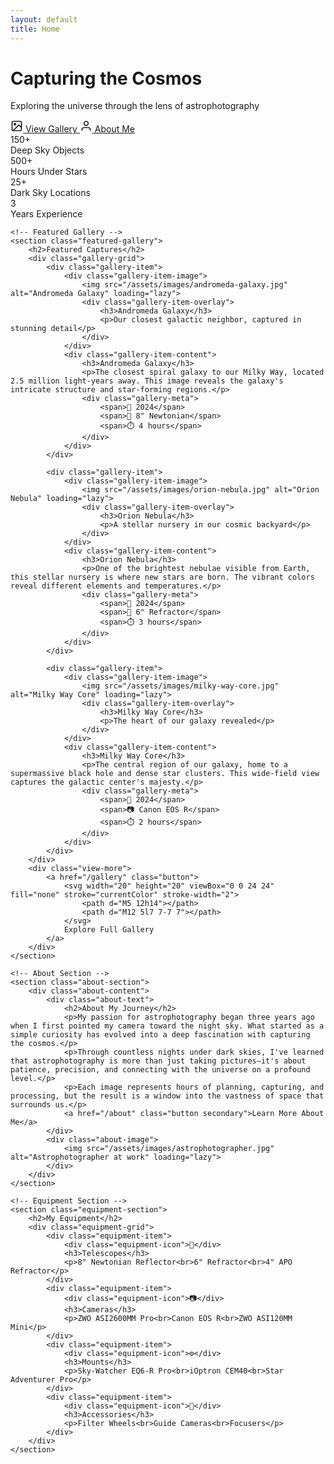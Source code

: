 ```yaml
---
layout: default
title: Home
---
```


<div class="hero-section">
    <div class="container">
        <h1 class="fade-in-up">Capturing the Cosmos</h1>
        <p class="subtitle fade-in-up">Exploring the universe through the lens of astrophotography</p>
        <div class="hero-cta fade-in-up">
            <a href="/gallery" class="button">
                <svg width="20" height="20" viewBox="0 0 24 24" fill="none" stroke="currentColor" stroke-width="2">
                    <rect x="3" y="3" width="18" height="18" rx="2" ry="2"></rect>
                    <circle cx="8.5" cy="8.5" r="1.5"></circle>
                    <polyline points="21,15 16,10 5,21"></polyline>
                </svg>
                View Gallery
            </a>
            <a href="/about" class="button secondary">
                <svg width="20" height="20" viewBox="0 0 24 24" fill="none" stroke="currentColor" stroke-width="2">
                    <path d="M20 21v-2a4 4 0 0 0-4-4H8a4 4 0 0 0-4 4v2"></path>
                    <circle cx="12" cy="7" r="4"></circle>
                </svg>
                About Me
            </a>
        </div>
    </div>
</div>

<div class="container">
    <!-- Stats Section -->
    <section class="stats-section">
        <div class="stats-grid">
            <div class="stat-item">
                <div class="stat-value">150+</div>
                <div class="stat-label">Deep Sky Objects</div>
            </div>
            <div class="stat-item">
                <div class="stat-value">500+</div>
                <div class="stat-label">Hours Under Stars</div>
            </div>
            <div class="stat-item">
                <div class="stat-value">25+</div>
                <div class="stat-label">Dark Sky Locations</div>
            </div>
            <div class="stat-item">
                <div class="stat-value">3</div>
                <div class="stat-label">Years Experience</div>
            </div>
        </div>
    </section>

    <!-- Featured Gallery -->
    <section class="featured-gallery">
        <h2>Featured Captures</h2>
        <div class="gallery-grid">
            <div class="gallery-item">
                <div class="gallery-item-image">
                    <img src="/assets/images/andromeda-galaxy.jpg" alt="Andromeda Galaxy" loading="lazy">
                    <div class="gallery-item-overlay">
                        <h3>Andromeda Galaxy</h3>
                        <p>Our closest galactic neighbor, captured in stunning detail</p>
                    </div>
                </div>
                <div class="gallery-item-content">
                    <h3>Andromeda Galaxy</h3>
                    <p>The closest spiral galaxy to our Milky Way, located 2.5 million light-years away. This image reveals the galaxy's intricate structure and star-forming regions.</p>
                    <div class="gallery-meta">
                        <span>📅 2024</span>
                        <span>🔭 8" Newtonian</span>
                        <span>⏱️ 4 hours</span>
                    </div>
                </div>
            </div>

            <div class="gallery-item">
                <div class="gallery-item-image">
                    <img src="/assets/images/orion-nebula.jpg" alt="Orion Nebula" loading="lazy">
                    <div class="gallery-item-overlay">
                        <h3>Orion Nebula</h3>
                        <p>A stellar nursery in our cosmic backyard</p>
                    </div>
                </div>
                <div class="gallery-item-content">
                    <h3>Orion Nebula</h3>
                    <p>One of the brightest nebulae visible from Earth, this stellar nursery is where new stars are born. The vibrant colors reveal different elements and temperatures.</p>
                    <div class="gallery-meta">
                        <span>📅 2024</span>
                        <span>🔭 6" Refractor</span>
                        <span>⏱️ 3 hours</span>
                    </div>
                </div>
            </div>

            <div class="gallery-item">
                <div class="gallery-item-image">
                    <img src="/assets/images/milky-way-core.jpg" alt="Milky Way Core" loading="lazy">
                    <div class="gallery-item-overlay">
                        <h3>Milky Way Core</h3>
                        <p>The heart of our galaxy revealed</p>
                    </div>
                </div>
                <div class="gallery-item-content">
                    <h3>Milky Way Core</h3>
                    <p>The central region of our galaxy, home to a supermassive black hole and dense star clusters. This wide-field view captures the galactic center's majesty.</p>
                    <div class="gallery-meta">
                        <span>📅 2024</span>
                        <span>📷 Canon EOS R</span>
                        <span>⏱️ 2 hours</span>
                    </div>
                </div>
            </div>
        </div>
        <div class="view-more">
            <a href="/gallery" class="button">
                <svg width="20" height="20" viewBox="0 0 24 24" fill="none" stroke="currentColor" stroke-width="2">
                    <path d="M5 12h14"></path>
                    <path d="M12 5l7 7-7 7"></path>
                </svg>
                Explore Full Gallery
            </a>
        </div>
    </section>

    <!-- About Section -->
    <section class="about-section">
        <div class="about-content">
            <div class="about-text">
                <h2>About My Journey</h2>
                <p>My passion for astrophotography began three years ago when I first pointed my camera toward the night sky. What started as a simple curiosity has evolved into a deep fascination with capturing the cosmos.</p>
                <p>Through countless nights under dark skies, I've learned that astrophotography is more than just taking pictures—it's about patience, precision, and connecting with the universe on a profound level.</p>
                <p>Each image represents hours of planning, capturing, and processing, but the result is a window into the vastness of space that surrounds us.</p>
                <a href="/about" class="button secondary">Learn More About Me</a>
            </div>
            <div class="about-image">
                <img src="/assets/images/astrophotographer.jpg" alt="Astrophotographer at work" loading="lazy">
            </div>
        </div>
    </section>

    <!-- Equipment Section -->
    <section class="equipment-section">
        <h2>My Equipment</h2>
        <div class="equipment-grid">
            <div class="equipment-item">
                <div class="equipment-icon">🔭</div>
                <h3>Telescopes</h3>
                <p>8" Newtonian Reflector<br>6" Refractor<br>4" APO Refractor</p>
            </div>
            <div class="equipment-item">
                <div class="equipment-icon">📷</div>
                <h3>Cameras</h3>
                <p>ZWO ASI2600MM Pro<br>Canon EOS R<br>ZWO ASI120MM Mini</p>
            </div>
            <div class="equipment-item">
                <div class="equipment-icon">⚙️</div>
                <h3>Mounts</h3>
                <p>Sky-Watcher EQ6-R Pro<br>iOptron CEM40<br>Star Adventurer Pro</p>
            </div>
            <div class="equipment-item">
                <div class="equipment-icon">🔧</div>
                <h3>Accessories</h3>
                <p>Filter Wheels<br>Guide Cameras<br>Focusers</p>
            </div>
        </div>
    </section>
</div>

<style>
.about-section {
    padding: 4rem 0;
    margin: 4rem 0;
}

.about-content {
    display: grid;
    grid-template-columns: 1fr 1fr;
    gap: 4rem;
    align-items: center;
}

.about-text h2 {
    margin-bottom: 2rem;
    background: linear-gradient(135deg, #ffffff 0%, var(--accent-color) 100%);
    -webkit-background-clip: text;
    -webkit-text-fill-color: transparent;
    background-clip: text;
}

.about-text p {
    margin-bottom: 1.5rem;
    font-size: 1.1rem;
    line-height: 1.8;
}

.about-image img {
    width: 100%;
    border-radius: 16px;
    box-shadow: var(--shadow-lg);
}

.equipment-section {
    padding: 4rem 0;
    margin: 4rem 0;
}

.equipment-section h2 {
    text-align: center;
    margin-bottom: 3rem;
    background: linear-gradient(135deg, #ffffff 0%, var(--accent-color) 100%);
    -webkit-background-clip: text;
    -webkit-text-fill-color: transparent;
    background-clip: text;
}

.equipment-grid {
    display: grid;
    grid-template-columns: repeat(auto-fit, minmax(250px, 1fr));
    gap: 2rem;
}

.equipment-item {
    background: var(--card-bg);
    padding: 2rem;
    border-radius: 16px;
    text-align: center;
    box-shadow: var(--shadow-md);
    border: 1px solid rgba(255, 255, 255, 0.1);
    transition: all 0.3s ease;
}

.equipment-item:hover {
    transform: translateY(-5px);
    box-shadow: var(--shadow-lg);
}

.equipment-icon {
    font-size: 3rem;
    margin-bottom: 1rem;
}

.equipment-item h3 {
    color: var(--accent-color);
    margin-bottom: 1rem;
}

.equipment-item p {
    color: #b0b0b0;
    line-height: 1.6;
}

@media (max-width: 768px) {
    .about-content {
        grid-template-columns: 1fr;
        gap: 2rem;
    }
    
    .equipment-grid {
        grid-template-columns: repeat(2, 1fr);
    }
}

@media (max-width: 480px) {
    .equipment-grid {
        grid-template-columns: 1fr;
    }
}
</style> 